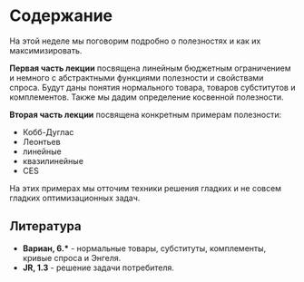 # Содержание

На этой неделе мы поговорим подробно о полезностях и как их максимизировать.

**Первая часть лекции** посвящена линейным бюджетным ограничением и немного с абстрактными функциями полезности и свойствами спроса. Будут даны понятия нормального товара, товаров субститутов и комплементов. Также мы дадим определение косвенной полезности.

**Вторая часть лекции** посвящена конкретным примерам полезности: 

- Кобб-Дуглас
- Леонтьев
- линейные
- квазилинейные
- CES

На этих примерах мы отточим техники решения гладких и не совсем гладких оптимизационных задач.

## Литература

- **Вариан, 6.$\ast$** - нормальные товары, субституты, комплементы, кривые спроса и Энгеля.
- **JR, 1.3** - решение задачи потребителя.